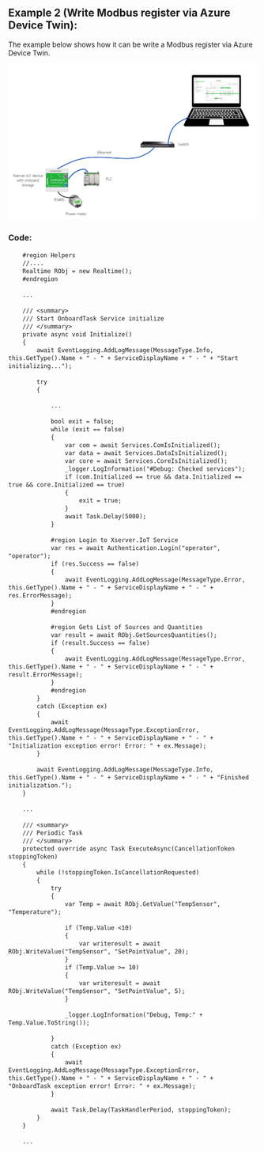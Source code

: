 ## Example 2 (Write Modbus register via Azure Device Twin):

The example below shows how it can be write a Modbus register via Azure Device Twin.

![](images/RTtopology.png)

### Code:

        #region Helpers
        //....
        Realtime RObj = new Realtime();
        #endregion

        ...
        
        /// <summary>
        /// Start OnboardTask Service initialize
        /// </summary>
        private async void Initialize()
        {
            await EventLogging.AddLogMessage(MessageType.Info, this.GetType().Name + " - " + ServiceDisplayName + " - " + "Start initializing...");

            try
            {
                
                ...
               
                bool exit = false;
                while (exit == false)
                {
                    var com = await Services.ComIsInitialized();
                    var data = await Services.DataIsInitialized();
                    var core = await Services.CoreIsInitialized();
                    _logger.LogInformation("#Debug: Checked services");
                    if (com.Initialized == true && data.Initialized == true && core.Initialized == true)
                    {
                        exit = true;
                    }
                    await Task.Delay(5000);
                }

                #region Login to Xserver.IoT Service
                var res = await Authentication.Login("operator", "operator");
                if (res.Success == false)
                {
                    await EventLogging.AddLogMessage(MessageType.Error, this.GetType().Name + " - " + ServiceDisplayName + " - " + res.ErrorMessage);
                }
                #endregion

                #region Gets List of Sources and Quantities
                var result = await RObj.GetSourcesQuantities();
                if (result.Success == false)
                {
                    await EventLogging.AddLogMessage(MessageType.Error, this.GetType().Name + " - " + ServiceDisplayName + " - " + result.ErrorMessage);
                }
                #endregion
            }
            catch (Exception ex)
            {
                await EventLogging.AddLogMessage(MessageType.ExceptionError, this.GetType().Name + " - " + ServiceDisplayName + " - " + "Initialization exception error! Error: " + ex.Message);
            }

            await EventLogging.AddLogMessage(MessageType.Info, this.GetType().Name + " - " + ServiceDisplayName + " - " + "Finished initialization.");
        }
        
        ...

        /// <summary>
        /// Periodic Task
        /// </summary>
        protected override async Task ExecuteAsync(CancellationToken stoppingToken)
        {
            while (!stoppingToken.IsCancellationRequested)
            {
                try
                {
                    var Temp = await RObj.GetValue("TempSensor", "Temperature");
                   
                    if (Temp.Value <10)
                    {
                        var writeresult = await RObj.WriteValue("TempSensor", "SetPointValue", 20);
                    }
                    if (Temp.Value >= 10)
                    {
                        var writeresult = await RObj.WriteValue("TempSensor", "SetPointValue", 5);
                    }

                    _logger.LogInformation("Debug, Temp:" + Temp.Value.ToString());

                }
                catch (Exception ex)
                {
                    await EventLogging.AddLogMessage(MessageType.ExceptionError, this.GetType().Name + " - " + ServiceDisplayName + " - " + "OnboardTask exception error! Error: " + ex.Message);
                }

                await Task.Delay(TaskHandlerPeriod, stoppingToken);
            }
        }

        ...
        

